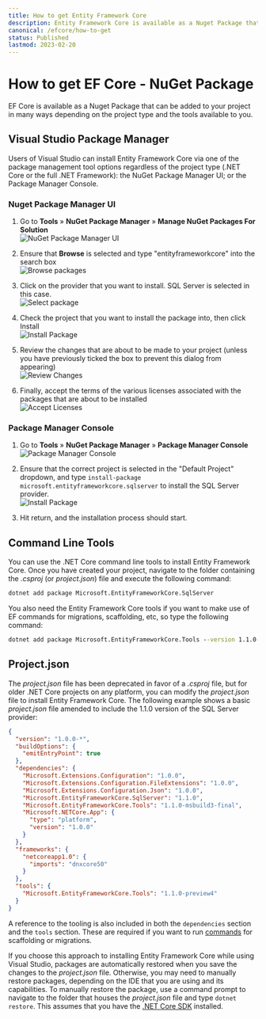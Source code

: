 ```yaml
---
title: How to get Entity Framework Core
description: Entity Framework Core is available as a Nuget Package that can be added to your project in several ways depending on the project type and the tools available to you
canonical: /efcore/how-to-get
status: Published
lastmod: 2023-02-20
---
```


# How to get EF Core - NuGet Package

EF Core is available as a Nuget Package that can be added to your project in many ways depending on the project type and the tools available to you.

## Visual Studio Package Manager

Users of Visual Studio can install Entity Framework Core via one of the package management tool options regardless of the project type (.NET Core or the full .NET Framework): the NuGet Package Manager UI; or the Package Manager Console.

### Nuget Package Manager UI

1. Go to **Tools** &raquo; **NuGet Package Manager** &raquo; **Manage NuGet Packages For Solution**  
![NuGet Package Manager UI](/images/23-11-2016-13-58-47.png)

2. Ensure that **Browse** is selected and type "entityframeworkcore" into the search box  
![Browse packages](/images/24-11-2016-08-53-33.png)

3. Click on the provider that you want to install. SQL Server is selected in this case.  
![Select package](/images/24-11-2016-08-56-16.png)

4. Check the project  that you want to install the package into, then click Install  
![Install Package](/images/24-11-2016-08-57-21.png)

5. Review the changes that are about to be made to your project (unless you have previously ticked the box to prevent this dialog from appearing)  
![Review Changes](/images/24-11-2016-09-02-43.png)

6. Finally, accept the terms of the various licenses associated with the packages that are about to be installed  
![Accept Licenses](/images/24-11-2016-09-03-29.png)  

### Package Manager Console
1. Go to **Tools** &raquo; **NuGet Package Manager** &raquo; **Package Manager Console**  
![Package Manager Console](/images/23-11-2016-14-08-28.png)

2. Ensure that the correct project is selected in the "Default Project" dropdown, and type `install-package microsoft.entityframeworkcore.sqlserver` to install the SQL Server provider.  
 ![Install Package](/images/23-11-2016-14-14-28.png)

3. Hit return, and the installation process should start.

## Command Line Tools

You can use the .NET Core command line tools to install Entity Framework Core. Once you have created your project, navigate to the folder containing the _.csproj_ (or _project.json_) file and execute the following command:

```cmd
dotnet add package Microsoft.EntityFrameworkCore.SqlServer
```
You also need the Entity Framework Core tools if you want to make use of EF commands for migrations, scaffolding, etc, so type the following command:
```cmd
dotnet add package Microsoft.EntityFrameworkCore.Tools --version 1.1.0-msbuild3-final 
```

## Project.json

The _project.json_ file has been deprecated in favor of a _.csproj_ file, but for older .NET Core projects on any platform, you can modify the _project.json_ file to install Entity Framework Core. The following example shows a basic _project.json_ file amended to include the 1.1.0 version of the SQL Server provider:

```json
{
  "version": "1.0.0-*",
  "buildOptions": {
    "emitEntryPoint": true
  },
  "dependencies": {
    "Microsoft.Extensions.Configuration": "1.0.0",
    "Microsoft.Extensions.Configuration.FileExtensions": "1.0.0",
    "Microsoft.Extensions.Configuration.Json": "1.0.0",
    "Microsoft.EntityFrameworkCore.SqlServer": "1.1.0",
    "Microsoft.EntityFrameworkCore.Tools": "1.1.0-msbuild3-final",
    "Microsoft.NETCore.App": {
      "type": "platform",
      "version": "1.0.0"
    }
  },
  "frameworks": {
    "netcoreapp1.0": {
      "imports": "dnxcore50"
    }
  },
  "tools": {
    "Microsoft.EntityFrameworkCore.Tools": "1.1.0-preview4"
  }
}
```
A reference to the tooling is also included in both the `dependencies` section and the `tools` section. These are required if you want to run [commands](/migrations/commands) for scaffolding or migrations.

If you choose this approach to installing Entity Framework Core while using Visual Studio, packages are automatically restored when you save the changes to the _project.json_ file. Otherwise, you may need to manually restore packages, depending on the IDE that you are using and its capabilities. To manually restore the package, use a command prompt to navigate to the folder that houses the _project.json_ file and type `dotnet restore`. This assumes that you have the [.NET Core SDK](https://www.microsoft.com/net/core) installed.


